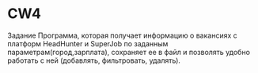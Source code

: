 # CW4
Задание
Программа, которая получает информацию о вакансиях с платформ HeadHunter и SuperJob по заданным параметрам(город,зарплата), сохраняет ее в файл и позволять удобно работать с ней (добавлять, фильтровать, удалять).

